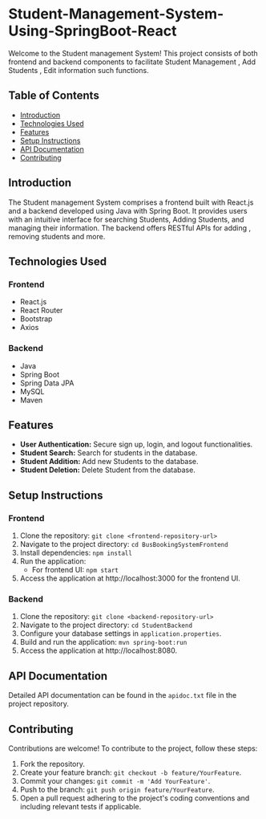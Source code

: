 # Student-Management-System-Using-SpringBoot-React


Welcome to the Student management System! This project consists of both frontend and backend components to facilitate Student Management , Add Students , Edit information such functions.

## Table of Contents
- [Introduction](#introduction)
- [Technologies Used](#technologies-used)
- [Features](#features)
- [Setup Instructions](#setup-instructions)
- [API Documentation](#api-documentation)
- [Contributing](#contributing)

## Introduction
The Student management System comprises a frontend built with React.js and a backend developed using Java with Spring Boot. It provides users with an intuitive interface for searching Students, Adding Students, and managing their information. The backend offers RESTful APIs for adding , removing students and more.

## Technologies Used
### Frontend
- React.js
- React Router
- Bootstrap
- Axios


### Backend
- Java
- Spring Boot
- Spring Data JPA
- MySQL
- Maven

## Features
- **User Authentication:** Secure sign up, login, and logout functionalities.
- **Student Search:** Search for students in the database.
- **Student Addition:** Add new Students to the database.
- **Student Deletion:** Delete Student from the database.
  

## Setup Instructions
### Frontend
1. Clone the repository: `git clone <frontend-repository-url>`
2. Navigate to the project directory: `cd BusBookingSystemFrontend`
3. Install dependencies: `npm install`
4. Run the application:
   - For frontend UI: `npm start`
5. Access the application at http://localhost:3000 for the frontend UI.

### Backend
1. Clone the repository: `git clone <backend-repository-url>`
2. Navigate to the project directory: `cd StudentBackend`
3. Configure your database settings in `application.properties`.
4. Build and run the application: `mvn spring-boot:run`
5. Access the application at http://localhost:8080.

## API Documentation
Detailed API documentation can be found in the `apidoc.txt` file in the project repository. 

## Contributing
Contributions are welcome! To contribute to the project, follow these steps:
1. Fork the repository.
2. Create your feature branch: `git checkout -b feature/YourFeature`.
3. Commit your changes: `git commit -m 'Add YourFeature'`.
4. Push to the branch: `git push origin feature/YourFeature`.
5. Open a pull request adhering to the project's coding conventions and including relevant tests if applicable.


